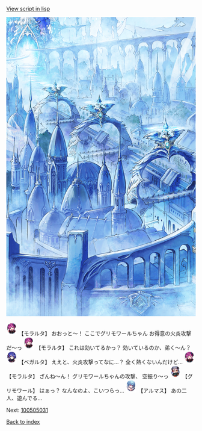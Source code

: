 [View script in lisp](../scripts/100505023.txt)

![400_angel_town_daytime.png](../images/backgrounds/400_angel_town_daytime.png)

<img src="../images/units/3104011.png" alt="3104011.png" height="34"/>
【モラルタ】
おおっと～！
ここでグリモワールちゃん
お得意の火炎攻撃だ～っ

<img src="../images/units/3104011.png" alt="3104011.png" height="34"/>
【モラルタ】
これは効いてるかっ？
効いているのか、弟く～ん？

<img src="../images/units/3104111.png" alt="3104111.png" height="34"/>
【ベガルタ】
ええと、火炎攻撃ってなに…？
全く熱くないんだけど…

<img src="../images/units/3104011.png" alt="3104011.png" height="34"/>
【モラルタ】
ざんね～ん！
グリモワールちゃんの攻撃、
空振り～っ

<img src="../images/units/3501711.png" alt="3501711.png" height="34"/>
【グリモワール】
はぁっ？
なんなのよ、こいつらっ…

<img src="../images/units/3103811.png" alt="3103811.png" height="34"/>
【アルマス】
あの二人、遊んでる…


Next: [100505031](100505031.md)

[Back to index](index.md)
